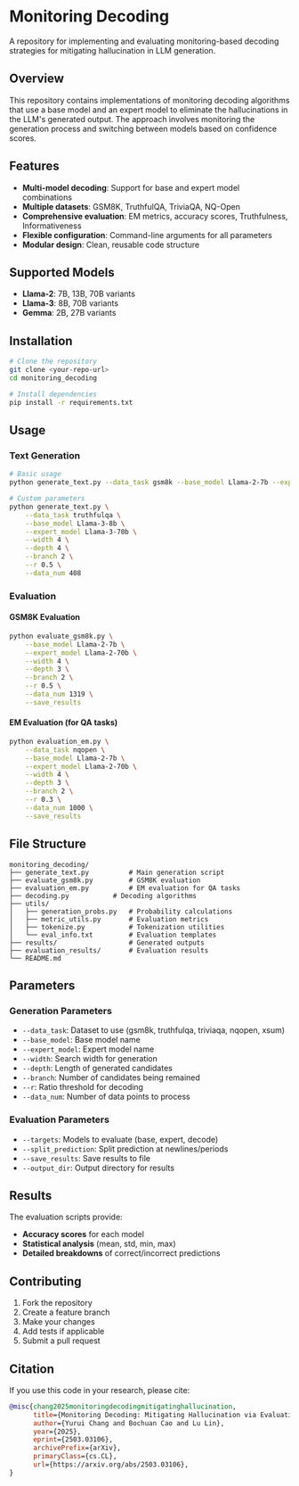 # Monitoring Decoding

A repository for implementing and evaluating monitoring-based decoding strategies for mitigating hallucination in LLM generation.

## Overview

This repository contains implementations of monitoring decoding algorithms that use a base model and an expert model to eliminate the hallucinations in the LLM's generated output. The approach involves monitoring the generation process and switching between models based on confidence scores.

## Features

- **Multi-model decoding**: Support for base and expert model combinations
- **Multiple datasets**: GSM8K, TruthfulQA, TriviaQA, NQ-Open
- **Comprehensive evaluation**: EM metrics, accuracy scores, Truthfulness, Informativeness
- **Flexible configuration**: Command-line arguments for all parameters
- **Modular design**: Clean, reusable code structure

## Supported Models

- **Llama-2**: 7B, 13B, 70B variants
- **Llama-3**: 8B, 70B variants  
- **Gemma**: 2B, 27B variants

## Installation

```bash
# Clone the repository
git clone <your-repo-url>
cd monitoring_decoding

# Install dependencies
pip install -r requirements.txt
```

## Usage

### Text Generation

```bash
# Basic usage
python generate_text.py --data_task gsm8k --base_model Llama-2-7b --expert_model Llama-2-70b

# Custom parameters
python generate_text.py \
    --data_task truthfulqa \
    --base_model Llama-3-8b \
    --expert_model Llama-3-70b \
    --width 4 \
    --depth 4 \
    --branch 2 \
    --r 0.5 \
    --data_num 408
```

### Evaluation

#### GSM8K Evaluation
```bash
python evaluate_gsm8k.py \
    --base_model Llama-2-7b \
    --expert_model Llama-2-70b \
    --width 4 \
    --depth 3 \
    --branch 2 \
    --r 0.5 \
    --data_num 1319 \
    --save_results
```

#### EM Evaluation (for QA tasks)
```bash
python evaluation_em.py \
    --data_task nqopen \
    --base_model Llama-2-7b \
    --expert_model Llama-2-70b \
    --width 4 \
    --depth 3 \
    --branch 2 \
    --r 0.3 \
    --data_num 1000 \
    --save_results
```

## File Structure

```
monitoring_decoding/
├── generate_text.py          # Main generation script
├── evaluate_gsm8k.py         # GSM8K evaluation
├── evaluation_em.py          # EM evaluation for QA tasks
├── decoding.py           # Decoding algorithms
├── utils/
│   ├── generation_probs.py   # Probability calculations
│   ├── metric_utils.py       # Evaluation metrics
│   ├── tokenize.py           # Tokenization utilities
│   └── eval_info.txt         # Evaluation templates
├── results/                  # Generated outputs
├── evaluation_results/       # Evaluation results
└── README.md
```

## Parameters

### Generation Parameters
- `--data_task`: Dataset to use (gsm8k, truthfulqa, triviaqa, nqopen, xsum)
- `--base_model`: Base model name
- `--expert_model`: Expert model name
- `--width`: Search width for generation
- `--depth`: Length of generated candidates
- `--branch`: Number of candidates being remained
- `--r`: Ratio threshold for decoding
- `--data_num`: Number of data points to process

### Evaluation Parameters
- `--targets`: Models to evaluate (base, expert, decode)
- `--split_prediction`: Split prediction at newlines/periods
- `--save_results`: Save results to file
- `--output_dir`: Output directory for results

## Results

The evaluation scripts provide:
- **Accuracy scores** for each model
- **Statistical analysis** (mean, std, min, max)
- **Detailed breakdowns** of correct/incorrect predictions

## Contributing

1. Fork the repository
2. Create a feature branch
3. Make your changes
4. Add tests if applicable
5. Submit a pull request

## Citation

If you use this code in your research, please cite:

```bibtex
@misc{chang2025monitoringdecodingmitigatinghallucination,
      title={Monitoring Decoding: Mitigating Hallucination via Evaluating the Factuality of Partial Response during Generation}, 
      author={Yurui Chang and Bochuan Cao and Lu Lin},
      year={2025},
      eprint={2503.03106},
      archivePrefix={arXiv},
      primaryClass={cs.CL},
      url={https://arxiv.org/abs/2503.03106}, 
}
```

